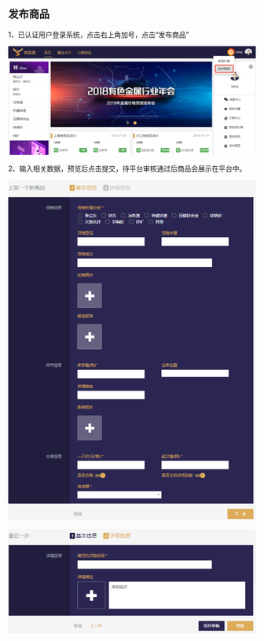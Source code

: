 ## **发布商品**

1、已认证用户登录系统，点击右上角加号，点击“发布商品”

 

![](/assets/发商品1.png)

 

2、输入相关数据，预览后点击提交，待平台审核通过后商品会展示在平台中。

![](/assets/发商品2.png)

![](/assets/发商品3.png)